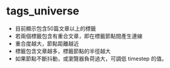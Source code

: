 # tags_universe
- 目前顯示包含50篇文章以上的標籤
- 若兩個標籤包含有重合文章，即在標籤節點間產生連線
- 重合度越大，節點距離越近
- 標籤包含文章越多，標籤節點的半徑越大
- 如果節點不斷抖動，或瀏覽器負荷過大，可調低 timestep 的值。
